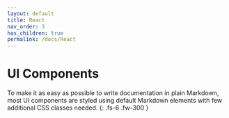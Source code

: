 ```yaml
---
layout: default
title: React
nav_order: 3
has_children: true
permalink: /docs/React
---
```


# UI Components

To make it as easy as possible to write documentation in plain Markdown, most UI components are styled using default Markdown elements with few additional CSS classes needed.
{: .fs-6 .fw-300 }
